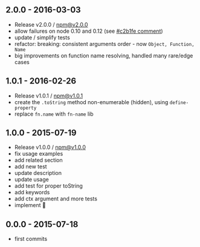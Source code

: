 

## 2.0.0 - 2016-03-03
- Release v2.0.0 / npm@v2.0.0
- allow failures on node 0.10 and 0.12 (see [#c2b1fe comment](https://github.com/tunnckoCore/bind-context/commit/c2b1fe0d52b35a17a0c55938a2e81b8a47573a89#commitcomment-16482077))
- update / simplify tests
- refactor: breaking: consistent arguments order - now `Object, Function, Name`
- big improvements on function name resolving, handled many rare/edge cases

## 1.0.1 - 2016-02-26
- Release v1.0.1 / npm@v1.0.1
- create the `.toString` method non-enumerable (hidden), using `define-property`
- replace `fn.name` with `fn-name` lib

## 1.0.0 - 2015-07-19
- Release v1.0.0 / npm@v1.0.0
- fix usage examples
- add related section
- add new test
- update description
- update usage
- add test for proper toString
- add keywords
- add ctx argument and more tests
- implement :star2:

## 0.0.0 - 2015-07-18
- first commits